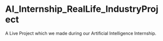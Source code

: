 # AI_Internship_RealLife_IndustryProject
A Live Project which we made during our Artificial Intelligence Internship. 
